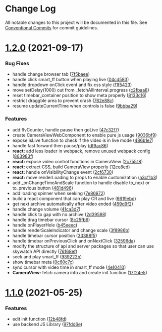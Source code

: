 # Change Log

All notable changes to this project will be documented in this file.
See [Conventional Commits](https://conventionalcommits.org) for commit guidelines.

# [1.2.0](https://github.com/Skywatch24/JS-Library/compare/@skywatch/react@1.1.3...@skywatch/react@1.2.0) (2021-09-17)


### Bug Fixes

* handle change browser tab ([7f5baee](https://github.com/Skywatch24/JS-Library/commit/7f5baeedbf93bc6099fd728a3015c5809d680951))
* handle click smart_ff button when playing live ([04cd583](https://github.com/Skywatch24/JS-Library/commit/04cd583e7d4b39ac791cb956647520f7c268aec6))
* handle dropdown onClick event and fix css style ([f1f5423](https://github.com/Skywatch24/JS-Library/commit/f1f5423a9ba6dc3bf4e2c52812858d43e81a1f92))
* move setDelay(1000) out from _fetchAllInterval.progress ([c2fbaa8](https://github.com/Skywatch24/JS-Library/commit/c2fbaa83a1daefcd0dd80a5f4a265b2c90f22337))
* reset timebar_container position to show meta properly ([8133c16](https://github.com/Skywatch24/JS-Library/commit/8133c166497a4ae6f8cfe7004fc812afb8612021))
* restrict draggble area to prevent crash ([762e88c](https://github.com/Skywatch24/JS-Library/commit/762e88c5f1df3e5ab9815400a0d5246a30c84336))
* resume updateCurrentTime when controls is false ([9bbba29](https://github.com/Skywatch24/JS-Library/commit/9bbba29ec6fd0f21c2ca00bd6b234b29d858f3a0))


### Features

* add flvCounter, handle pause then goLive ([47c32f7](https://github.com/Skywatch24/JS-Library/commit/47c32f73adad5775988c532928c26687457f9103))
* create CameraViewWebComponent to enable pure js usage ([9036bf9](https://github.com/Skywatch24/JS-Library/commit/9036bf9845e5780b9069ef75e02f0f9a8e65db01))
* expose isLive function to check if the video is in live mode ([486b1e7](https://github.com/Skywatch24/JS-Library/commit/486b1e7f5d3ebc848bc059172b2b41ab4e08c013))
* handle fast forward then pause/play ([df9ac86](https://github.com/Skywatch24/JS-Library/commit/df9ac86db8f0469a59b0b4c47a6cdc0a4bbe4a27))
* **react:** add less loader in webpack, remove unused webpack config ([863983f](https://github.com/Skywatch24/JS-Library/commit/863983f9e2a62a125e179b07bf036749a3eac033))
* **react:** expose video control functions in CameraView ([2c75518](https://github.com/Skywatch24/JS-Library/commit/2c75518d0c8fb547dc2b9a8dd2afecfb532c3178))
* **react:** extract CSS, build CameraView properly ([12ce8ed](https://github.com/Skywatch24/JS-Library/commit/12ce8ed93a7ad1851bb16bda0c146d82fe305f40))
* **react:** handle onVisibilityChange event ([2cf6730](https://github.com/Skywatch24/JS-Library/commit/2cf6730d47ef7f01a86ce79ba64ece5c8a85520a))
* **react:** move renderLoading to props to enable customization ([a3cf1b3](https://github.com/Skywatch24/JS-Library/commit/a3cf1b3bda7a36826c0a2b4c06b71a80d8a5b17b))
* add _onChangeTimeAndScale function to handle disable to_next or to_previous button ([481d496](https://github.com/Skywatch24/JS-Library/commit/481d496040ea59f762b08d13f0e0f824f6788632))
* add loading spinner when seeking ([7e86972](https://github.com/Skywatch24/JS-Library/commit/7e86972c2bb6d6ac48eef03b49545db97548d658))
* build a react component that can play CR and live ([6619ebd](https://github.com/Skywatch24/JS-Library/commit/6619ebd9f309f7928892771a190f9e83930ffab0))
* get next archive automatically after video ended ([459d9f2](https://github.com/Skywatch24/JS-Library/commit/459d9f2dbd7dc51980329be8d8dc301e7c981419))
* handle change volume ([41ca3d7](https://github.com/Skywatch24/JS-Library/commit/41ca3d745c7d7ca6c80f3bee50a18aea3f0960f8))
* handle click to gap with no archive ([2d39588](https://github.com/Skywatch24/JS-Library/commit/2d395880b30210e0d00fd9f61c0ac7054abb4c6e))
* handle drag timebar cursor ([8c25fb6](https://github.com/Skywatch24/JS-Library/commit/8c25fb6c7cac3d3720e8ae14c4c2cee700e5dea6))
* handle onPlayerHole ([b45eeec](https://github.com/Skywatch24/JS-Library/commit/b45eeec606e05b69891f561e7bb1f9c7a6ad6582))
* handle renderScaleIndicator and change scale ([3f8986b](https://github.com/Skywatch24/JS-Library/commit/3f8986b2ca86c992eae6e54cece1ea8f5d69c1b0))
* handle timebar cursor position ([33388f5](https://github.com/Skywatch24/JS-Library/commit/33388f553015e949cefdeb90edc6c9dae29254b5))
* handle timebar onPreviousClick and onNextClick ([32596da](https://github.com/Skywatch24/JS-Library/commit/32596da43b89cb96c0b1b677e85e2984672d7d5d))
* modify the structure of api and server packages so that user can use skywatch API directly ([76168ef](https://github.com/Skywatch24/JS-Library/commit/76168ef068b3a96d628a0b47cf2396c04709722a))
* seek and play smart_ff ([939222b](https://github.com/Skywatch24/JS-Library/commit/939222b4d91d586d055c4594b4f76e8a7e3522ba))
* show timebar meta ([0c60c7c](https://github.com/Skywatch24/JS-Library/commit/0c60c7c3ff72aed792471b81b752bbe5f539fcc9))
* sync cursor with video time in smart_ff mode ([4e10410](https://github.com/Skywatch24/JS-Library/commit/4e10410a831c3baebefd00f83b6666174e1f6a5d))
* **CameraView:** fetch camera info and create init function ([17f24e5](https://github.com/Skywatch24/JS-Library/commit/17f24e588f3668a2f6bdd69696d869abf1934bb0))





# [1.1.0](https://github.com/Skywatch24/JS-Library/compare/@skywatch/react@1.0.5...@skywatch/react@1.1.0) (2021-05-25)


### Features

* edit init function ([12b48fd](https://github.com/Skywatch24/JS-Library/commit/12b48fd35c0e1827c56b55e625fc9a68a984c1b6))
* use backend JS Library ([97fdd6e](https://github.com/Skywatch24/JS-Library/commit/97fdd6e5531bb4cb0c6d4d56e92a6125313b8802))
